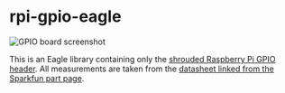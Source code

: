 rpi-gpio-eagle
==============

![GPIO board screenshot](http://i.imgur.com/ZECezIX.png)

This is an Eagle library containing only the [shrouded Raspberry Pi GPIO header](https://www.sparkfun.com/products/11490). All measurements are taken from the [datasheet linked from the Sparkfun part page](http://dlnmh9ip6v2uc.cloudfront.net/datasheets/Dev/RPi/1249150142482d2b003180a.pdf).
